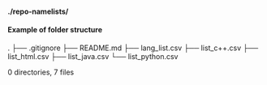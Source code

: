 #### ./repo-namelists/
#### Example of folder structure

.
├── .gitignore
├── README.md
├── lang_list.csv
├── list_c++.csv
├── list_html.csv
├── list_java.csv
└── list_python.csv

0 directories, 7 files
